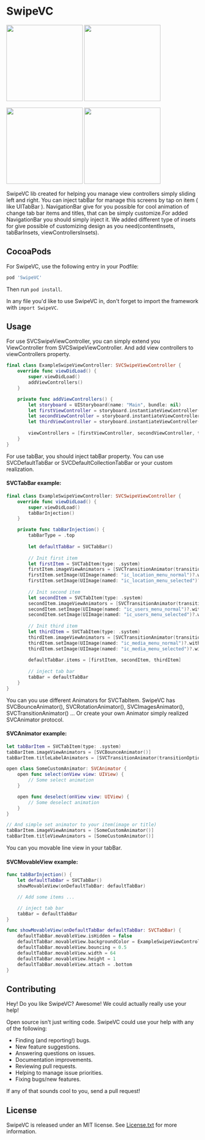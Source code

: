 # SwipeVC

<p>  
<img src="https://github.com/Panevnyk/SwipeVC/blob/master/Images/Combine_three_animators.gif" width="200"> 
<img src="https://github.com/Panevnyk/SwipeVC/blob/master/Images/Combine_three_animators_top.gif" width="200">
</p>

<p>
<img src="https://github.com/Panevnyk/SwipeVC/blob/master/Images/Combine_three_animators2.gif" width="200">
<img src="https://github.com/Panevnyk/SwipeVC/blob/master/Images/Combine_three_animators2_top.gif" width="200">
</p>

SwipeVC lib created for helping you manage view controllers simply sliding left and right.
You can inject tabBar for manage this screens by tap on item ( like UITabBar ).
NavigationBar give for you possible for cool animation of change tab bar items and titles, that can be simply customize.For added NavigationBar you should simply inject it.
We added different type of insets for give possible of customizing design as you need(contentInsets, tabBarInsets, viewControllersInsets).

## CocoaPods

For SwipeVC, use the following entry in your Podfile:

```rb
pod 'SwipeVC'
```

Then run `pod install`.

In any file you'd like to use SwipeVC in, don't forget to
import the framework with `import SwipeVC`.

## Usage

For use SVCSwipeViewController, you can simply extend you ViewController from SVCSwipeViewController. And add view controllers to viewControllers property.

```swift
final class ExampleSwipeViewController: SVCSwipeViewController {
    override func viewDidLoad() {
        super.viewDidLoad()
        addViewControllers()
    }

    private func addViewControllers() {
        let storyboard = UIStoryboard(name: "Main", bundle: nil)
        let firstViewController = storyboard.instantiateViewController(withIdentifier: "FirstViewController") as! FirstViewController
        let secondViewController = storyboard.instantiateViewController(withIdentifier: "SecondViewController") as! SecondViewController
        let thirdViewController = storyboard.instantiateViewController(withIdentifier: "ThirdViewController") as! ThirdViewController
        
        viewControllers = [firstViewController, secondViewController, thirdViewController]
    }
}
```

For use tabBar, you should inject tabBar property. You can use SVCDefaultTabBar or SVCDefaultCollectionTabBar or your custom realization.

#### SVCTabBar example:
```swift
final class ExampleSwipeViewController: SVCSwipeViewController {
    override func viewDidLoad() {
        super.viewDidLoad()
        tabBarInjection()
    }

    private func tabBarInjection() {
        tabBarType = .top
        
        let defaultTabBar = SVCTabBar()
        
        // Init first item
        let firstItem = SVCTabItem(type: .system)
        firstItem.imageViewAnimators = [SVCTransitionAnimator(transitionOptions: .transitionFlipFromTop)]
        firstItem.setImage(UIImage(named: "ic_location_menu_normal")?.withRenderingMode(.alwaysOriginal), for: .normal)
        firstItem.setImage(UIImage(named: "ic_location_menu_selected")?.withRenderingMode(.alwaysOriginal), for: .selected)
        
        // Init second item
        let secondItem = SVCTabItem(type: .system)
        secondItem.imageViewAnimators = [SVCTransitionAnimator(transitionOptions: .transitionFlipFromRight)]
        secondItem.setImage(UIImage(named: "ic_users_menu_normal")?.withRenderingMode(.alwaysOriginal), for: .normal)
        secondItem.setImage(UIImage(named: "ic_users_menu_selected")?.withRenderingMode(.alwaysOriginal), for: .selected)
        
        // Init third item
        let thirdItem = SVCTabItem(type: .system)
        thirdItem.imageViewAnimators = [SVCTransitionAnimator(transitionOptions: .transitionFlipFromBottom)]
        thirdItem.setImage(UIImage(named: "ic_media_menu_normal")?.withRenderingMode(.alwaysOriginal), for: .normal)
        thirdItem.setImage(UIImage(named: "ic_media_menu_selected")?.withRenderingMode(.alwaysOriginal), for: .selected)
        
        defaultTabBar.items = [firstItem, secondItem, thirdItem]
        
        // inject tab bar
        tabBar = defaultTabBar
    }
}
```

You can you use different Animators for SVCTabItem. SwipeVC has SVCBounceAnimator(), SVCRotationAnimator(), SVCImagesAnimator(), SVCTransitionAnimator() ...
Or create your own Animator simply realized SVCAnimator protocol.

#### SVCAnimator example:

```swift
let tabBarItem = SVCTabItem(type: .system)
tabBarItem.imageViewAnimators = [SVCBounceAnimator()]
tabBarItem.titleLabelAnimators = [SVCTransitionAnimator(transitionOptions: .transitionFlipFromBottom)]
```

```swift
open class SomeCustomAnimator: SVCAnimator {
    open func select(onView view: UIView) {
        // Some select animation
    }

    open func deselect(onView view: UIView) {
        // Some deselect animation
    }
}

// And simple set animator to your item(image or title)
tabBarItem.imageViewAnimators = [SomeCustomAnimator()]
tabBarItem.titleViewAnimators = [SomeCustomAnimator()]
```

You can you movable line view in your tabBar.

#### SVCMovableView example:

```swift
func tabBarInjection() {
    let defaultTabBar = SVCTabBar()
    showMovableView(onDefaultTabBar: defaultTabBar)

    // Add some items ...

    // inject tab bar
    tabBar = defaultTabBar
}

func showMovableView(onDefaultTabBar defaultTabBar: SVCTabBar) {
    defaultTabBar.movableView.isHidden = false
    defaultTabBar.movableView.backgroundColor = ExampleSwipeViewController.defaultStyleColor
    defaultTabBar.movableView.bouncing = 0.5
    defaultTabBar.movableView.width = 64
    defaultTabBar.movableView.height = 1
    defaultTabBar.movableView.attach = .bottom
}
```

## Contributing

Hey! Do you like SwipeVC? Awesome! We could actually really use your help!

Open source isn't just writing code. SwipeVC could use your help with any of the
following:

- Finding (and reporting!) bugs.
- New feature suggestions.
- Answering questions on issues.
- Documentation improvements.
- Reviewing pull requests.
- Helping to manage issue priorities.
- Fixing bugs/new features.

If any of that sounds cool to you, send a pull request!

## License

SwipeVC is released under an MIT license. See [License.txt](License.txt) for more information.
